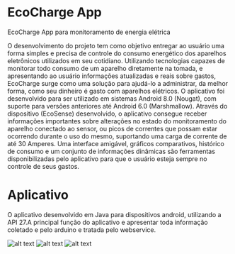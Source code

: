 # EcoCharge App
<p>EcoCharge App para monitoramento de energia elétrica</p>
<p>O desenvolvimento do projeto tem como objetivo entregar ao usuário uma forma simples e precisa de controle do consumo energético dos aparelhos eletrônicos utilizados em seu cotidiano. Utilizando tecnologias capazes de monitorar todo consumo de um aparelho diretamente na tomada, e apresentando ao usuário informações atualizadas e reais sobre gastos, EcoCharge surge como uma solução para ajudá-lo a administrar, da melhor forma, como seu dinheiro é gasto com aparelhos elétricos. O aplicativo foi desenvolvido para ser utilizado em sistemas Android 8.0 (Nougat), com suporte para versões anteriores até Android 6.0 (Marshmallow). Através do dispositivo (EcoSense) desenvolvido, o aplicativo consegue receber informações importantes sobre alterações no estado do monitoramento do aparelho conectado ao sensor, ou picos de correntes que possam estar ocorrendo durante o uso do mesmo, suportando uma carga de corrente de até 30 Amperes. Uma interface amigável, gráficos comparativos, histórico de consumo e um conjunto de informações dinâmicas são ferramentas disponibilizadas pelo aplicativo para que o usuário esteja sempre no controle de seus gastos.</p>

# Aplicativo

<p>O aplicativo desenvolvido em Java para dispositivos android, utilizando a API 27.A principal função do aplicativo e apresentar toda informação coletado e pelo arduino e tratada pelo webservice.</p>
  
![alt text](https://user-images.githubusercontent.com/30579803/62866513-502b6800-bce7-11e9-96c0-89bfcb0cd08a.png) ![alt text](https://user-images.githubusercontent.com/30579803/62866498-46a20000-bce7-11e9-8da1-62d72978ca01.png) ![alt text](https://user-images.githubusercontent.com/30579803/62866524-54578580-bce7-11e9-9a26-b6b68ceac2db.png)
